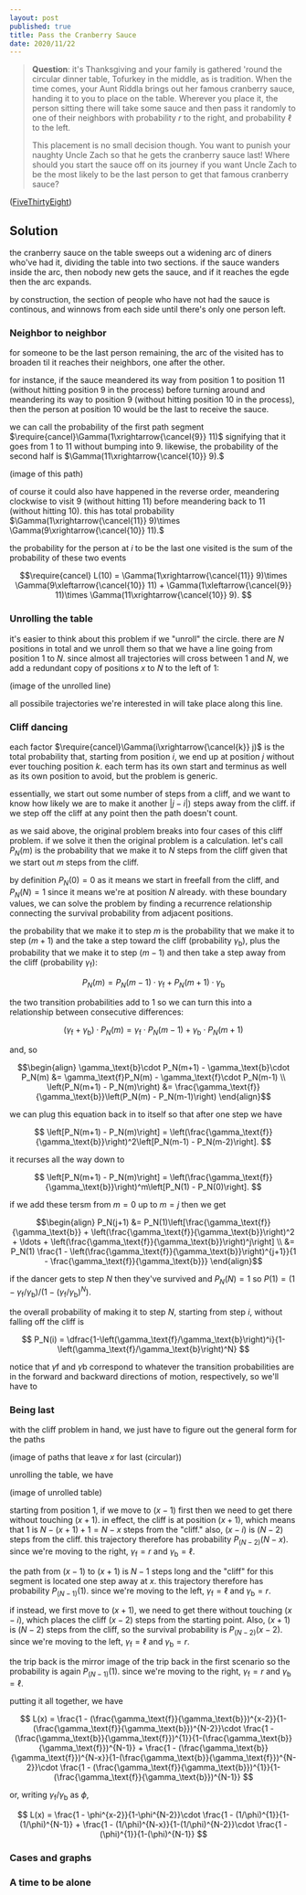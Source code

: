```yaml
---
layout: post
published: true
title: Pass the Cranberry Sauce
date: 2020/11/22
---
```


>**Question**: it's Thanksgiving and your family is gathered 'round the circular dinner table, Tofurkey in the middle, as is tradition. When the time comes, your Aunt Riddla brings out her famous cranberry sauce, handing it to you to place on the table. Wherever you place it, the person sitting there will take some sauce and then pass it randomly to one of their neighbors with probability $r$ to the right, and probability $\ell$ to the left. 
>
>This placement is no small decision though. You want to punish your naughty Uncle Zach so that he gets the cranberry sauce last! Where should you start the sauce off on its journey if you want Uncle Zach to be the most likely to be the last person to get that famous cranberry sauce?

<!--more-->

([FiveThirtyEight](https://fivethirtyeight.com/features/can-you-pass-the-cranberry-sauce/))

## Solution

the cranberry sauce on the table sweeps out a widening arc of diners who've had it, dividing the table into two sections. if the sauce wanders inside the arc, then nobody new gets the sauce, and if it reaches the egde then the arc expands. 

by construction, the section of people who have not had the sauce is continous, and winnows from each side until there's only one person left. 

### Neighbor to neighbor

for someone to be the last person remaining, the arc of the visited has to broaden til it reaches their neighbors, one after the other.

for instance, if the sauce meandered its way from position $1$ to position $11$ (without hitting position $9$ in the process) before turning around and meandering its way to position $9$ (without hitting position $10$ in the process), then the person at position $10$ would be the last to receive the sauce. 

we can call the probability of the first path segment $\require{cancel}\Gamma(1\xrightarrow{\cancel{9}} 11)$ signifying that it goes from $1$ to $11$ without bumping into $9.$ likewise, the probability of the second half is $\Gamma(11\xrightarrow{\cancel{10}} 9).$

(image of this path)

of course it could also have happened in the reverse order, meandering clockwise to visit $9$ (without hitting $11$) before meandering back to $11$ (without hitting $10$). this has total probability $\Gamma(1\xrightarrow{\cancel{11}} 9)\times \Gamma(9\xrightarrow{\cancel{10}} 11).$

the probability for the person at $i$ to be the last one visited is the sum of the probability of these two events

$$\require{cancel} L(10) = \Gamma(1\xrightarrow{\cancel{11}} 9)\times \Gamma(9\xleftarrow{\cancel{10}} 11) + \Gamma(1\xleftarrow{\cancel{9}} 11)\times \Gamma(11\xrightarrow{\cancel{10}} 9). $$


### Unrolling the table

it's easier to think about this problem if we "unroll" the circle. there are $N$ positions in total and we unroll them so that we have a line going from position $1$ to $N.$ since almost all trajectories will cross between $1$ and $N,$ we add a redundant copy of positions $x$ to $N$ to the left of $1$:

(image of the unrolled line)

all possibile trajectories we're interested in will take place along this line.

### Cliff dancing

each factor $\require{cancel}\Gamma(i\xrightarrow{\cancel{k}} j)$ is the total probability that, starting from position $i$, we end up at position $j$ without ever touching position $k.$ each term has its own start and terminus as well as its own position to avoid, but the problem is generic. 

essentially, we start out some number of steps from a cliff, and we want to know how likely we are to make it another $\lvert j-i\rvert)$ steps away from the cliff. if we step off the cliff at any point then the path doesn't count. 

as we said above, the original problem breaks into four cases of this cliff problem. if we solve it then the original problem is a calculation. let's call $P_N(m)$ is the probability that we make it to $N$ steps from the cliff given that we start out $m$ steps from the cliff. 

by definition $P_N(0)=0$ as it means we start in freefall from the cliff, and $P_N(N)=1$ since it means we're at position $N$ already. with these boundary values, we can solve the problem by finding a recurrence relationship connecting the survival probability from adjacent positions. 

the probability that we make it to step $m$ is the probability that we make it to step $(m+1)$ and the take a step toward the cliff (probability $\gamma_\text{b}$), plus the probability that we make it to step $(m-1)$ and then take a step away from the cliff (probability $\gamma_\text{f}$):

$$P_N(m) = P_N(m-1)\cdot\gamma_\text{f} + P_N(m+1)\cdot\gamma_\text{b}$$

the two transition probabilities add to $1$ so we can turn this into a relationship between consecutive differences:

$$
\left(\gamma_\text{f} + \gamma_\text{b}\right)\cdot P_N(m) = \gamma_\text{f}\cdot P_N(m-1) + \gamma_\text{b}\cdot P_N(m+1)
$$

and, so

$$\begin{align}
\gamma_\text{b}\cdot P_N(m+1) - \gamma_\text{b}\cdot P_N(m) &= \gamma_\text{f}P_N(m) - \gamma_\text{f}\cdot P_N(m-1) \\
\left(P_N(m+1) - P_N(m)\right) &= \frac{\gamma_\text{f}}{\gamma_\text{b}}\left(P_N(m) - P_N(m-1)\right)
\end{align}$$

we can plug this equation back in to itself so that after one step we have 

$$ \left[P_N(m+1) - P_N(m)\right] = \left(\frac{\gamma_\text{f}}{\gamma_\text{b}}\right)^2\left[P_N(m-1) - P_N(m-2)\right]. $$

it recurses all the way down to 

$$ \left[P_N(m+1) - P_N(m)\right] = \left(\frac{\gamma_\text{f}}{\gamma_\text{b}}\right)^m\left[P_N(1) - P_N(0)\right]. $$

if we add these tersm from $m=0$ up to $m=j$ then we get

$$\begin{align}
P_N(j+1) &= P_N(1)\left[\frac{\gamma_\text{f}}{\gamma_\text{b}} + \left(\frac{\gamma_\text{f}}{\gamma_\text{b}}\right)^2 + \ldots + \left(\frac{\gamma_\text{f}}{\gamma_\text{b}}\right)^j\right] \\
&= P_N(1) \frac{1 - \left(\frac{\gamma_\text{f}}{\gamma_\text{b}}\right)^{j+1}}{1 - \frac{\gamma_\text{f}}{\gamma_\text{b}}}
\end{align}$$

if the dancer gets to step $N$ then they've survived and $P_N(N)=1$ so $P(1) = (1-\gamma_\text{f}/\gamma_\text{b})/(1 - \left(\gamma_\text{f}/\gamma_\text{b}\right)^N).$

the overall probability of making it to step $N$, starting from step $i,$ without falling off the cliff is

$$ P_N(i) = \dfrac{1-\left(\gamma_\text{f}/\gamma_\text{b}\right)^i}{1-\left(\gamma_\text{f}/\gamma_\text{b}\right)^N} $$

notice that $\gamma\text{f}$ and $\gamma\text{b}$ correspond to whatever the transition probabilities are in the forward and backward directions of motion, respectively, so we'll have to 

### Being last

with the cliff problem in hand, we just have to figure out the general form for the paths

(image of paths that leave $x$ for last (circular))

unrolling the table, we have

(image of unrolled table)

starting from position $1,$ if we move to $(x-1)$ first then we need to get there without touching $(x+1).$ in effect, the cliff is at position $(x+1),$ which means that $1$ is $N-(x+1)+1 = N-x$ steps from the "cliff." also, $(x-i)$ is $(N-2)$ steps from the cliff. this trajectory therefore has probability $P_{(N-2)}(N-x).$ since we're moving to the right, $\gamma_\text{f} = r$ and $\gamma_\text{b} = \ell.$

the path from $(x-1)$ to $(x+1)$ is $N-1$ steps long and the "cliff" for this segment is located one step away at $x.$ this trajectory therefore has probability $P_{(N-1)}(1).$ since we're moving to the left, $\gamma_\text{f} = \ell$ and $\gamma_\text{b} = r.$

if instead, we first move to $(x+1),$ we need to get there without touching $(x-i),$ which places the cliff $(x-2)$ steps from the starting point. Also, $(x+1)$ is $(N-2)$ steps from the cliff, so the survival probability is $P_{(N-2)}(x-2).$ since we're moving to the left, $\gamma_\text{f} = \ell$ and $\gamma_\text{b} = r.$

the trip back is the mirror image of the trip back in the first scenario so the probability is again $P_{(N-1)}(1).$ since we're moving to the right, $\gamma_\text{f} = r$ and $\gamma_\text{b} = \ell.$

putting it all together, we have

$$ L(x) = \frac{1 - (\frac{\gamma_\text{f}}{\gamma_\text{b}})^{x-2}}{1-(\frac{\gamma_\text{f}}{\gamma_\text{b}})^{N-2}}\cdot \frac{1 - (\frac{\gamma_\text{b}}{\gamma_\text{f}})^{1}}{1-(\frac{\gamma_\text{b}}{\gamma_\text{f}})^{N-1}} + \frac{1 - (\frac{\gamma_\text{b}}{\gamma_\text{f}})^{N-x}}{1-(\frac{\gamma_\text{b}}{\gamma_\text{f}})^{N-2}}\cdot \frac{1 - (\frac{\gamma_\text{f}}{\gamma_\text{b}})^{1}}{1-(\frac{\gamma_\text{f}}{\gamma_\text{b}})^{N-1}} $$

or, writing $\gamma_\text{f}/\gamma_\text{b}$ as $\phi,$

$$ L(x) = \frac{1 - \phi^{x-2}}{1-\phi^{N-2}}\cdot \frac{1 - (1/\phi)^{1}}{1-(1/\phi)^{N-1}} + \frac{1 - (1/\phi)^{N-x}}{1-(1/\phi)^{N-2}}\cdot \frac{1 - (\phi)^{1}}{1-(\phi)^{N-1}} $$

### Cases and graphs

### A time to be alone

<br>

